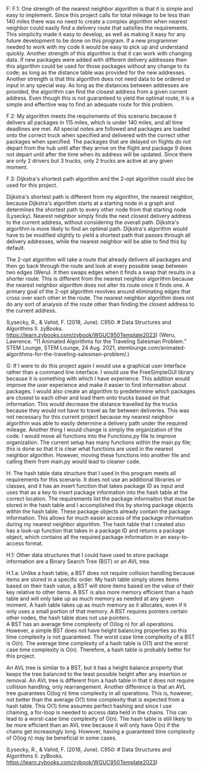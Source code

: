 F:
F.1: 
One strength of the nearest neighbor algorithm is that it is simple and easy to implement. Since this project calls for
total mileage to be less than 140 miles there was no need to create a complex algorithm when nearest neighbor could
easily find a delivery route that satisfies the requirements. This simplicity made it easy to develop, as well as making
it easy for any future development to be done on this program. If a new programmer needed to work with my code it would
be easy to pick up and understand quickly. Another strength of this algorithm is that it can work with changing
data. If new packages were added with different delivery addresses then this algorithm could be used for those packages
without any change to its code; as long as the distance table was provided for the new addresses. Another strength is 
that this algorithm does not need data to be ordered or input in any special way. As long as the distances between 
addresses are provided, the algorithm can find the closest address from a given current address. Even though this is not
guaranteed to yield the optimal route, it is a simple and effective way to find an adequate route for this problem.

F.2:
My algorithm meets the requirements of this scenario because it delivers all packages in 115 miles, which is under 
140 miles, and all time deadlines are met. All special notes are followed and packages are loaded onto the correct 
truck when specified and delivered with the correct other packages when specified. The packages that are delayed on
flights do not depart from the hub until after they arrive on the flight and package 9 does not depart until after the 
time when its address will be updated. Since there are only 2 drivers but 3 trucks, only 2 trucks are active at any
given moment.

F.3:
Dijkstra's shortest path algorithm and the 2-opt algorithm could also be used for this project.

Dijkstra's shortest path is different from my algorithm, the nearest neighbor, because Dijkstra's algorithm starts at
a starting node in a graph and determines the shortest path to every other node from that starting node (Lysecky). 
Nearest neighbor simply finds the next closest delivery address to the current address, without considering the overall path.
Dijkstra's algorithm is more likely to find an optimal path. Dijkstra's algorithm would have to be modified slightly to 
yield a shortest path that passes through all delivery addresses, while the nearest neighbor will be able to find this 
by default. 

The 2-opt algorithm will take a route that already delivers all packages and then go back through the route and look at
every possible swap between two edges (Weru). It then swaps edges when it finds a swap that results in a shorter route. This
is different from the nearest neighbor algorithm because the nearest neighbor algorithm does not alter its route once it
finds one. A primary goal of the 2-opt algorithm revolves around eliminating edges that cross over each other in the 
route. The nearest neighbor algorithm does not do any sort of analysis of the route other than finding the closest 
address to the current address. 

(Lysecky, R., & Vahid, F. (2018, June). C950: # Data Structures and Algorithms II. zyBooks.
https://learn.zybooks.com/zybook/WGUC950Template2023)
(Weru, Lawrence. “11 Animated Algorithms for the Traveling Salesman Problem.” STEM Lounge, STEM Lounge, 
24 Aug. 2021, stemlounge.com/animated-algorithms-for-the-traveling-salesman-problem/.)

G:
If I were to do this project again I would use a graphical user interface rather than a 
command line interface. I would use the FreeSimpleGUI library because it is something with
which I have experience. This addition would improve the user experience and make it easier 
to find information about packages.
I would also create an algorithm to predetermine which packages are closest to each other and 
load them onto trucks based on that information. This would decrease the distance travelled by
the trucks because they would not have to travel as far between deliveries. This was not necessary
for this current project because my nearest neighbor algorithm was able to easily determine a delivery
path under the required mileage. 
Another thing I would change is simply the organization of the code. I would move all functions into the Functions.py
file to improve organization. The current setup has many functions within the main.py file; this is done so that it is 
clear what functions are used in the nearest neighbor algorithm. However, moving these functions into another file and 
calling them from main.py would lead to cleaner code.

H:
The hash table data structure that I used in this program meets all requirements for this scenario. It does not use an 
additional libraries or classes, and it has an insert function that takes package ID as input and uses that as a key 
to insert package information into the hash table at the correct location. The requirements list the package informaiton
that must be stored in the hash table and I accomplished this by storing package objects within the hash table. These
package objects already contain the package information. This allows for much easier access of the package information
during my nearest neighbor algorithm. The hash table that I created also has a look-up function that takes in a package
ID and returns a package object, which contains all the required package information in an easy-to-access format. 

H.1:
Other data structures that I could have used to store package information are a Binary Search Tree (BST) or an AVL tree.

H.1.a:
Unlike a hash table, a BST does not require collision handling because items are stored in a specific order. My hash 
table simply stores items based on their hash value, a BST will store items based on the value of their key relative to
other items. A BST is also more memory efficient than a hash table and will only take up as much memory as needed at 
any given moment. A hash table takes up as much memory as it allocates, even if it only uses a small portion of that
memory. A BST requires pointers certain other nodes, the hash table does not use pointers.  
A BST has an average time complexity of O(log n) for all operations. However, a simple BST does not have height balancing 
properties so this time complexity is not guaranteed. The worst case time complexity of a BST is O(n). The 
average time complexity of a hash table is O(1) and the worst case time complexity is O(n). Therefore, a hash table is 
probably better for this project.

An AVL tree is similar to a BST, but it has a height balance property that keeps the tree balanced to the least possible 
height after any insertion or removal. An AVL tree is different from a hash table in that it does not require collision 
handling, only rearrangement. Another difference is that an AVL tree guarantees O(log n) time complexity in all
operations. This is, however, not better than the average O(1) time complexity that is expected from a hash table. 
This O(1) time assumes perfect hashing and since I use chaining, a for-loop is needed to access data held in the chains.
This can lead to a worst-case time complexity of O(n). The hash table is still likely to be more efficient than an AVL 
tree because it will only have O(n) if the chains get increasingly long. However, having a guaranteed time complexity of
O(log n) may be beneficial in some cases.

(Lysecky, R., & Vahid, F. (2018, June). C950: # Data Structures and Algorithms II. zyBooks.
https://learn.zybooks.com/zybook/WGUC950Template2023)

